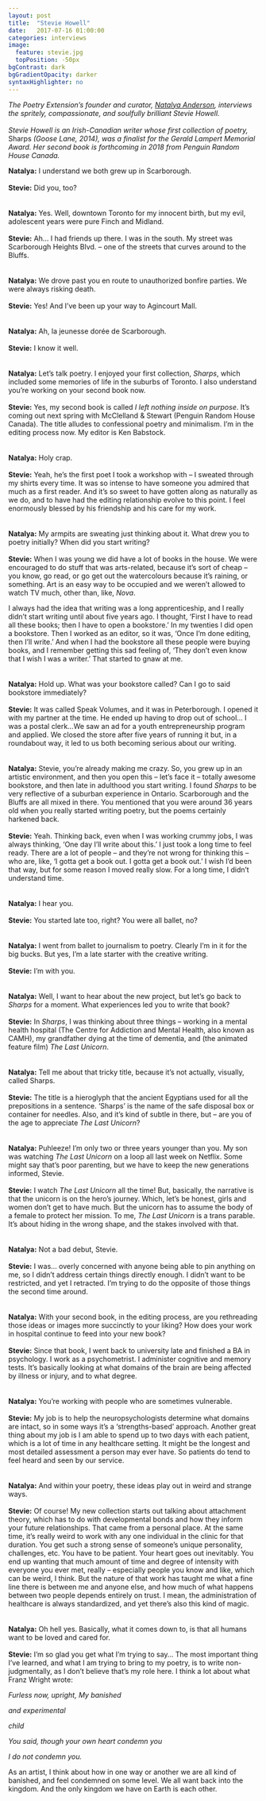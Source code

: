 ```yaml
---
layout: post
title:  "Stevie Howell"
date:   2017-07-16 01:00:00
categories: interviews
image:
  feature: stevie.jpg
  topPosition: -50px
bgContrast: dark
bgGradientOpacity: darker
syntaxHighlighter: no
---
```


<em>The Poetry Extension’s founder and curator, [Natalya Anderson](http://www.natalyaanderson.com), interviews the spritely, compassionate, and soulfully brilliant Stevie Howell.
<br/><br/>
Stevie Howell is an Irish-Canadian writer whose first collection of poetry,</em> Sharps<em> (Goose Lane, 2014), was a finalist for the Gerald Lampert Memorial Award. Her second book is forthcoming in 2018 from Penguin Random House Canada.</em>

<strong>Natalya:</strong> I understand we both grew up in Scarborough.
<br/><br/>
<strong>Stevie:</strong> Did you, too?
<br/><br/><br/>
<strong>Natalya:</strong> Yes. Well, downtown Toronto for my innocent birth, but my evil, adolescent years were pure Finch and Midland.
<br/><br/>
<strong>Stevie:</strong> Ah… I had friends up there. I was in the south. My street was Scarborough Heights Blvd. – one of the streets that curves around to the Bluffs.
<br/><br/><br/>
<strong>Natalya:</strong> We drove past you en route to unauthorized bonfire parties. We were always risking death.
<br/><br/>
<strong>Stevie:</strong> Yes! And I’ve been up your way to Agincourt Mall.
<br/><br/><br/>
<strong>Natalya:</strong> Ah, la jeunesse dorée de Scarborough.
<br/><br/>
<strong>Stevie:</strong> I know it well.
<br/><br/><br/>
<strong>Natalya:</strong> Let’s talk poetry. I enjoyed your first collection, <em>Sharps</em>, which included some memories of life in the suburbs of Toronto. I also understand you’re working on your second book now.
<br/><br/>
<strong>Stevie:</strong>  Yes, my second book is called <em>I left nothing inside on purpose</em>. It’s coming out next spring with McClelland & Stewart (Penguin Random House Canada). The title alludes to confessional poetry and minimalism. I’m in the editing process now. My editor is Ken Babstock.
<br/><br/><br/>
<strong>Natalya:</strong> Holy crap.
<br/><br/>
<strong>Stevie:</strong> Yeah, he’s the first poet I took a workshop with – I sweated through my shirts every time. It was so intense to have someone you admired that much as a first reader. And it’s so sweet to have gotten along as naturally as we do, and to have had the editing relationship evolve to this point. I feel enormously blessed by his friendship and his care for my work.
<br/><br/><br/>
<strong>Natalya:</strong> My armpits are sweating just thinking about it. What drew you to poetry initially? When did you start writing?
<br/><br/>
<strong>Stevie:</strong> When I was young we did have a lot of books in the house. We were encouraged to do stuff that was arts-related, because it’s sort of cheap – you know, go read, or go get out the watercolours because it’s raining, or something. Art is an easy way to be occupied and we weren’t allowed to watch TV much, other than, like, <em>Nova</em>.

I always had the idea that writing was a long apprenticeship, and I really didn’t start writing until about five years ago. I thought, ‘First I have to read all these books; then I have to open a bookstore.’ In my twenties I did open a bookstore. Then I worked as an editor, so it was, ‘Once I’m done editing, then I’ll write.’ And when I had the bookstore all these people were buying books, and I remember getting this sad feeling of, ‘They don’t even know that I wish I was a writer.’ That started to gnaw at me.
<br/><br/><br/>
<strong>Natalya:</strong> Hold up. What was your bookstore called? Can I go to said bookstore immediately?
<br/><br/>
<strong>Stevie:</strong> It was called Speak Volumes, and it was in Peterborough. I opened it with my partner at the time. He ended up having to drop out of school… I was a postal clerk…We saw an ad for a youth entrepreneurship program and applied. We closed the store after five years of running it but, in a roundabout way, it led to us both becoming serious about our writing.
<br/><br/><br/>
<strong>Natalya:</strong> Stevie, you’re already making me crazy. So, you grew up in an artistic environment, and then you open this – let’s face it – totally awesome bookstore, and then late in adulthood you start writing. I found <em>Sharps</em> to be very reflective of a suburban experience in Ontario. Scarborough and the Bluffs are all mixed in there. You mentioned that you were around 36 years old when you really started writing poetry, but the poems certainly harkened back.
<br/><br/>
<strong>Stevie:</strong> Yeah. Thinking back, even when I was working crummy jobs, I was always thinking, ‘One day I’ll write about this.’ I just took a long time to feel ready. There are a lot of people – and they’re not wrong for thinking this – who are, like, ‘I gotta get a book out. I gotta get a book out.’ I wish I’d been that way, but for some reason I moved really slow. For a long time, I didn’t understand time.
<br/><br/><br/>
<strong>Natalya:</strong> I hear you.
<br/><br/>
<strong>Stevie:</strong> You started late too, right? You were all ballet, no?
<br/><br/><br/>
<strong>Natalya:</strong> I went from ballet to journalism to poetry. Clearly I’m in it for the big bucks. But yes, I’m a late starter with the creative writing.
<br/><br/>
<strong>Stevie:</strong> I’m with you.
<br/><br/><br/>
<strong>Natalya:</strong> Well, I want to hear about the new project, but let’s go back to <em>Sharps</em> for a moment. What experiences led you to write that book?
<br/><br/>
<strong>Stevie:</strong> In <em>Sharps</em>, I was thinking about three things – working in a mental health hospital (The Centre for Addiction and Mental Health, also known as CAMH), my grandfather dying at the time of dementia, and (the animated feature film) <em>The Last Unicorn</em>.
<br/><br/><br/>
<strong>Natalya:</strong> Tell me about that tricky title, because it’s not actually, visually, called Sharps.
<br/><br/>
<strong>Stevie:</strong> The title is a hieroglyph that the ancient Egyptians used for all the prepositions in a sentence. ‘Sharps’ is the name of the safe disposal box or container for needles. Also, and it’s kind of subtle in there, but – are you of the age to appreciate <em>The Last Unicorn</em>?
<br/><br/><br/>
<strong>Natalya:</strong> Puhleeze! I’m only two or three years younger than you. My son was watching <em>The Last Unicorn</em> on a loop all last week on Netflix. Some might say that’s poor parenting, but we have to keep the new generations informed, Stevie.
<br/><br/>
<strong>Stevie:</strong> I watch <em>The Last Unicorn</em> all the time! But, basically, the narrative is that the unicorn is on the hero’s journey. Which, let’s be honest, girls and women don’t get to have much. But the unicorn has to assume the body of a female to protect her mission. To me, <em>The Last Unicorn</em> is a trans parable. It’s about hiding in the wrong shape, and the stakes involved with that.
<br/><br/><br/>
<strong>Natalya:</strong> Not a bad debut, Stevie.
<br/><br/>
<strong>Stevie:</strong> I was… overly concerned with anyone being able to pin anything on me, so I didn’t address certain things directly enough. I didn’t want to be restricted, and yet I retracted. I’m trying to do the opposite of those things the second time around.
<br/><br/><br/>
<strong>Natalya:</strong> With your second book, in the editing process, are you rethreading those ideas or images more succinctly to your liking? How does your work in hospital continue to feed into your new book?
<br/><br/>
<strong>Stevie:</strong> Since that book, I went back to university late and finished a BA in psychology. I work as a psychometrist. I administer cognitive and memory tests. It’s basically looking at what domains of the brain are being affected by illness or injury, and to what degree.
<br/><br/><br/>
<strong>Natalya:</strong> You’re working with people who are sometimes vulnerable.
<br/><br/>
<strong>Stevie:</strong> My job is to help the neuropsychologists determine what domains are intact, so in some ways it’s a ‘strengths-based’ approach. Another great thing about my job is I am able to spend up to two days with each patient, which is a lot of time in any healthcare setting. It might be the longest and most detailed assessment a person may ever have. So patients do tend to feel heard and seen by our service.
<br/><br/><br/>
<strong>Natalya:</strong> And within your poetry, these ideas play out in weird and strange ways.
<br/><br/>
<strong>Stevie:</strong> Of course! My new collection starts out talking about attachment theory, which has to do with developmental bonds and how they inform your future relationships. That came from a personal place. At the same time, it’s really weird to work with any one individual in the clinic for that duration. You get such a strong sense of someone’s unique personality, challenges, etc. You have to be patient. Your heart goes out inevitably. You end up wanting that much amount of time and degree of intensity with everyone you ever met, really – especially people you know and like, which can be weird, I think. But the nature of that work has taught me what a fine line there is between me and anyone else, and how much of what happens between two people depends entirely on trust. I mean, the administration of healthcare is always standardized, and yet there’s also this kind of magic.
<br/><br/><br/>
<strong>Natalya:</strong> Oh hell yes. Basically, what it comes down to, is that all humans want to be loved and cared for.
<br/><br/>
<strong>Stevie:</strong> I’m so glad you get what I’m trying to say… The most important thing I’ve learned, and what I am trying to bring to my poetry, is to write non-judgmentally, as I don’t believe that’s my role here. I think a lot about what Franz Wright wrote:

<em>Furless now, upright, My banished
<p>and experimental
<p>child
<p>You said, though your own heart condemn you
<p>I do not condemn you.
</em>

As an artist, I think about how in one way or another we are all kind of banished, and feel condemned on some level. We all want back into the kingdom. And the only kingdom we have on Earth is each other.
